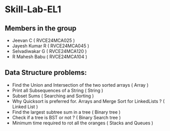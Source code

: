 # Skill-Lab-EL1
## Members in the group
- Jeevan C ( RVCE24MCA025 )
- Jayesh Kumar R ( RVCE24MCA045 )
- Selvadiwakar G ( RVCE24MCA120 )
- R Mahesh Babu ( RVCE24MCA104 )
## Data Structure problems:
- Find the Union and Intersection of the two sorted arrays ( Array )
- Print all Subsequences of a String ( String )
- Subset Sums ( Searching and Sorting )
- Why Quicksort is preferred for. Arrays and Merge Sort for LinkedLists ? ( Linked List )
- Find the largest subtree sum in a tree ( Binary tree )
- Check if a tree is BST or not ? ( Binary Search tree )
- Minimum time required to rot all the oranges ( Stacks and Queues )
